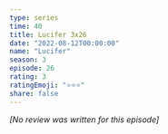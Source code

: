 ```yaml
---
type: series
time: 40
title: Lucifer 3x26
date: "2022-08-12T00:00:00"
name: "Lucifer"
season: 3
episode: 26
rating: 3
ratingEmoji: "⭐️⭐️⭐️"
share: false
---
```


*[No review was written for this episode]*